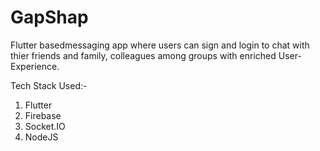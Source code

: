 # GapShap

Flutter basedmessaging app where users can sign and login to chat with thier friends and family, colleagues among groups with enriched User-Experience.

Tech Stack Used:-

1. Flutter
2. Firebase
3. Socket.IO
4. NodeJS
